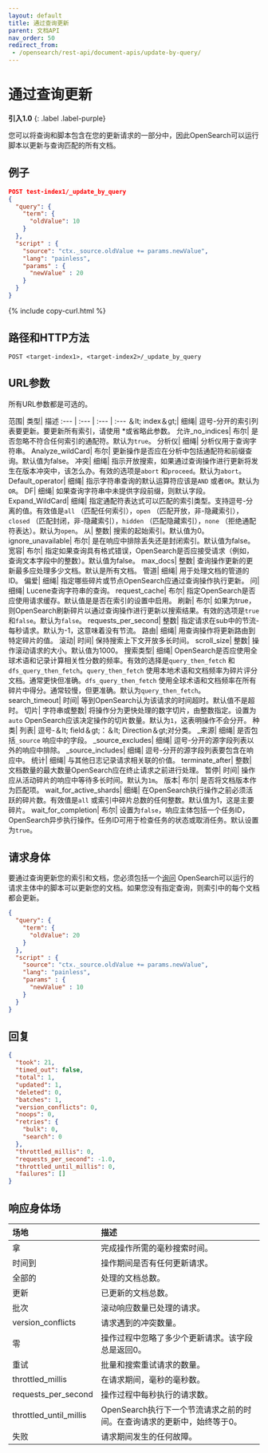 ```yaml
---
layout: default
title: 通过查询更新
parent: 文档API
nav_order: 50
redirect_from: 
 - /opensearch/rest-api/document-apis/update-by-query/
---
```


# 通过查询更新
**引入1.0**
{: .label .label-purple}

您可以将查询和脚本包含在您的更新请求的一部分中，因此OpenSearch可以运行脚本以更新与查询匹配的所有文档。

## 例子

```json
POST test-index1/_update_by_query
{
  "query": {
    "term": {
      "oldValue": 10
    }
  },
  "script" : {
    "source": "ctx._source.oldValue += params.newValue",
    "lang": "painless",
    "params" : {
      "newValue" : 20
    }
  }
}
```
{% include copy-curl.html %}

## 路径和HTTP方法

```
POST <target-index1>, <target-index2>/_update_by_query
```

## URL参数

所有URL参数都是可选的。

范围| 类型| 描述
:--- | :--- | :--- | :---
＆lt; index＆gt;| 细绳| 逗号-分开的索引列表要更新。要更新所有索引，请使用 *或省略此参数。
允许_no_indices| 布尔| 是否忽略不符合任何索引的通配符。默认为`true`。
分析仪| 细绳| 分析仪用于查询字符串。
Analyze_wildCard| 布尔| 更新操作是否应在分析中包括通配符和前缀查询。默认值为false。
冲突| 细绳| 指示开放搜索，如果通过查询操作进行更新将发生在版本冲突中，该怎么办。有效的选项是`abort` 和`proceed`。默认为`abort`。
Default_operator| 细绳| 指示字符串查询的默认运算符应该是`AND` 或者`OR`。默认为`OR`。
DF| 细绳| 如果查询字符串中未提供字段前缀，则默认字段。
Expand_WildCard| 细绳| 指定通配符表达式可以匹配的索引类型。支持逗号-分离的值。有效值是`all` （匹配任何索引），`open` （匹配开放，非-隐藏索引），`closed` （匹配封闭，非-隐藏索引），`hidden` （匹配隐藏索引），`none` （拒绝通配符表达）。默认为`open`。
从| 整数| 搜索的起始索引。默认值为0。
ignore_unavailable| 布尔| 是在响应中排除丢失还是封闭索引。默认值为false。
宽容| 布尔| 指定如果查询具有格式错误，OpenSearch是否应接受请求（例如，查询文本字段中的整数）。默认值为false。
max_docs| 整数| 查询操作更新的更新最多应处理多少文档。默认是所有文档。
管道| 细绳| 用于处理文档的管道的ID。
偏爱| 细绳| 指定哪些碎片或节点OpenSearch应通过查询操作执行更新。
问| 细绳| Lucene查询字符串的查询。
request_cache| 布尔| 指定OpenSearch是否应使用请求缓存。默认值是是否在索引的设置中启用。
刷新| 布尔| 如果为true，则OpenSearch刷新碎片以通过查询操作进行更新以搜索结果。有效的选项是`true` 和`false`。默认为`false`。
requests_per_second| 整数| 指定请求在sub中的节流-每秒请求。默认为-1，这意味着没有节流。
路由| 细绳| 用查询操作将更新路由到特定碎片的值。
滚动| 时间| 保持搜索上下文开放多长时间。
scroll_size| 整数| 操作滚动请求的大小。默认值为1000。
搜索类型| 细绳| OpenSearch是否应使用全球术语和记录计算相关性分数的频率。有效的选择是`query_then_fetch` 和`dfs_query_then_fetch`。`query_then_fetch` 使用本地术语和文档频率为碎片评分文档。通常更快但准确。`dfs_query_then_fetch` 使用全球术语和文档频率在所有碎片中得分。通常较慢，但更准确。默认为`query_then_fetch`。
search_timeout| 时间| 等到OpenSearch认为该请求的时间超时。默认值不是超时。
切片| 字符串或整数| 将操作分为更快处理的数字切片，由整数指定。设置为`auto` OpenSearch应该决定操作的切片数量。默认为`1`，这表明操作不会分开。
种类| 列表| 逗号-＆lt; field＆gt;：＆lt; Direction＆gt;对分类。
_来源| 细绳| 是否包括`_source` 响应中的字段。
_source_excludes| 细绳| 逗号-分开的源字段列表以外的响应中排除。
_source_includes| 细绳| 逗号-分开的源字段列表要包含在响应中。
统计| 细绳| 与其他日志记录请求相关联的价值。
terminate_after| 整数| 文档数量的最大数量OpenSearch应在终止请求之前进行处理。
暂停| 时间| 操作应从活动碎片的响应中等待多长时间。默认为`1m`。
版本| 布尔| 是否将文档版本作为匹配项。
wait_for_active_shards| 细绳| 在OpenSearch执行操作之前必须活跃的碎片数。有效值是`all` 或索引中碎片总数的任何整数。默认值为1，这是主要碎片。
wait_for_completion| 布尔| 设置为`false`，响应主体包括一个任务ID，OpenSearch异步执行操作。任务ID可用于检查任务的状态或取消任务。默认设置为`true`。

## 请求身体

要通过查询更新您的索引和文档，您必须包括一个[询问]({{site.url}}{{site.baseurl}}/opensearch/query-dsl/index) OpenSearch可以运行的请求主体中的脚本可以更新您的文档。如果您没有指定查询，则索引中的每个文档都会更新。

```json
{
  "query": {
    "term": {
      "oldValue": 20
    }
  },
  "script" : {
    "source": "ctx._source.oldValue += params.newValue",
    "lang": "painless",
    "params" : {
      "newValue" : 10
    }
  }
}
```

## 回复
```json
{
  "took": 21,
  "timed_out": false,
  "total": 1,
  "updated": 1,
  "deleted": 0,
  "batches": 1,
  "version_conflicts": 0,
  "noops": 0,
  "retries": {
    "bulk": 0,
    "search": 0
  },
  "throttled_millis": 0,
  "requests_per_second": -1.0,
  "throttled_until_millis": 0,
  "failures": []
}
```

## 响应身体场

场地| 描述
:--- | :---
拿| 完成操作所需的毫秒搜索时间。
时间到| 操作期间是否有任何更新请求。
全部的| 处理的文档总数。
更新| 已更新的文档总数。
批次| 滚动响应数量已处理的请求。
version_conflicts| 请求遇到的冲突数量。
零| 操作过程中忽略了多少个更新请求。该字段总是返回0。
重试| 批量和搜索重试请求的数量。
throttled_millis| 在请求期间，毫秒的毫秒数。
requests_per_second| 操作过程中每秒执行的请求数。
throttled_until_millis| OpenSearch执行下一个节流请求之前的时间。在查询请求的更新中，始终等于0。
失败| 请求期间发生的任何故障。

